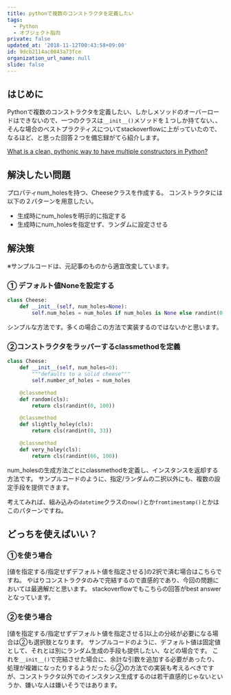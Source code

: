 ```yaml
---
title: pythonで複数のコンストラクタを定義したい
tags:
  - Python
  - オブジェクト指向
private: false
updated_at: '2018-11-12T00:43:58+09:00'
id: 9dcb2114ac0843a73fce
organization_url_name: null
slide: false
---
```

## はじめに

Pythonで複数のコンストラクタを定義したい、しかしメソッドのオーバーロードはできないので、一つのクラスは`__init__()`メソッドを１つしか持てない、、
そんな場合のベストプラクティスについてstackoverflowに上がっていたので、なるほど、と思った回答２つを備忘録がてら紹介します。

[What is a clean, pythonic way to have multiple constructors in Python?](https://stackoverflow.com/questions/682504/what-is-a-clean-pythonic-way-to-have-multiple-constructors-in-python)


## 解決したい問題

プロパティnum_holesを持つ、Cheeseクラスを作成する。
コンストラクタには以下の２パターンを用意したい。

- 生成時にnum_holesを明示的に指定する
- 生成時にnum_holesを指定せず、ランダムに設定させる

## 解決策

※サンプルコードは、元記事のものから適宜改変しています。

### ① デフォルト値Noneを設定する

```python
class Cheese:
    def __init__(self, num_holes=None):
        self.num_holes = num_holes if num_holes is None else randint(0, 100)
```

シンプルな方法です。多くの場合この方法で実装するのではないかと思います。

### ②コンストラクタをラッパーするclassmethodを定義

```python
class Cheese:
    def __init__(self, num_holes=0):
        """defaults to a solid cheese"""
        self.number_of_holes = num_holes

    @classmethod
    def random(cls):
        return cls(randint(0, 100))

    @classmethod
    def slightly_holey(cls):
        return cls(randint(0, 33))

    @classmethod
    def very_holey(cls):
        return cls(randint(66, 100))
```

num_holesの生成方法ごとにclassmethodを定義し、インスタンスを返却する方法です。
サンプルコードのように、指定/ランダムの二択以外にも、複数の設定手段を提供できます。

考えてみれば、組み込みの`datetime`クラスの`now()`とか`fromtimestamp()`とかはこのパターンですね。

## どっちを使えばいい？

### ①を使う場合

[値を指定する/指定せずデフォルト値を指定させる]の2択で済む場合はこちらですね。
やはりコンストラクタのみで完結するので直感的であり、今回の問題においては最適解だと思います。
stackoverflowでもこちらの回答がbest answerとなっています。

### ②を使う場合

[値を指定する/指定せずデフォルト値を指定させる]以上の分岐が必要になる場合は②も選択肢となります。
サンプルコードのように、デフォルト値は固定値として、それとは別にランダム生成の手段も提供したい、などの場合です。
これを`__init__()`で完結させた場合に、余計な引数を追加する必要があったり、処理が複雑になったりするようだったら②の方法での実装も考えるべきですが、コンストラクタ以外でのインスタンス生成するのは若干直感的じゃないというか、嫌いな人は嫌いそうではあります。


